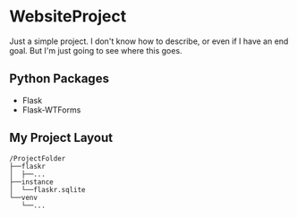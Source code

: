 # WebsiteProject

Just a simple project. I don't know how to describe, or even if I have an end goal. But I'm just going to see where this goes.

## Python Packages

- Flask
- Flask-WTForms

## My Project Layout

    /ProjectFolder  
    ├──flaskr
    │  ├──...
    ├──instance
    │  └──flaskr.sqlite
    └──venv
       └──...